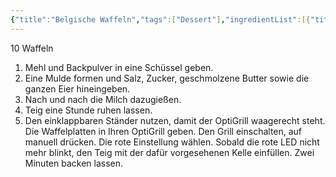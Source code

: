 ```yaml
---
{"title":"Belgische Waffeln","tags":["Dessert"],"ingredientList":[{"title":"","ingredients":["300g Mehl","10g Backpulver","Salz","75g Puderzucker","100g Butter","2 Eier","500ml Milch"]}]}
---
```

10 Waffeln

1. Mehl und Backpulver in eine Schüssel geben.
2. Eine Mulde formen und Salz, Zucker, geschmolzene Butter sowie die ganzen Eier hineingeben.
3. Nach und nach die Milch dazugießen.
4. Teig eine Stunde ruhen lassen.
5. Den einklappbaren Ständer nutzen, damit der OptiGrill waagerecht steht. Die Waffelplatten in Ihren OptiGrill geben. Den Grill einschalten, auf manuell drücken. Die rote Einstellung wählen. Sobald die rote LED nicht mehr blinkt, den Teig mit der dafür vorgesehenen Kelle einfüllen. Zwei Minuten backen lassen.